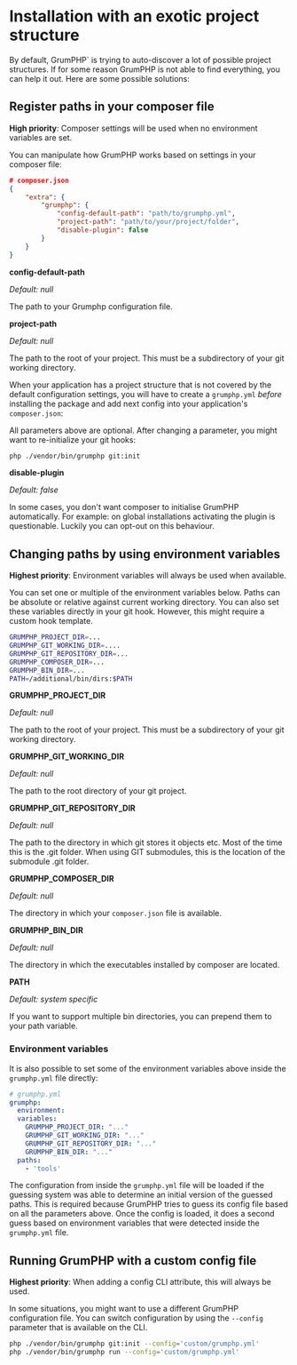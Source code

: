 # Installation with an exotic project structure

By default, GrumPHP` is trying to auto-discover a lot of possible project structures.
If for some reason GrumPHP is not able to find everything, you can help it out.
Here are some possible solutions:


## Register paths in your composer file

**High priority**: Composer settings will be used when no environment variables are set.

You can manipulate how GrumPHP works based on settings in your composer file:


```json
# composer.json
{
    "extra": {
        "grumphp": {
            "config-default-path": "path/to/grumphp.yml",
            "project-path": "path/to/your/project/folder",
            "disable-plugin": false
        }
    }
}
```
**config-default-path**

*Default: null*

The path to your Grumphp configuration file.


**project-path**

*Default: null*

The path to the root of your project. This must be a subdirectory of your git working directory.


When your application has a project structure that is not covered by the default configuration settings,
you will have to create a `grumphp.yml` *before* installing the package
and add next config into your application's `composer.json`:

All parameters above are optional.
After changing a parameter, you might want to re-initialize your git hooks:

```sh
php ./vendor/bin/grumphp git:init
```

**disable-plugin**

*Default: false*

In some cases, you don't want composer to initialise GrumPHP automatically.
For example: on global installations activating the plugin is questionable.
Luckily you can opt-out on this behaviour.


## Changing paths by using environment variables

**Highest priority**: Environment variables will always be used when available.

You can set one or multiple of the environment variables below.
Paths can be absolute or relative against current working directory.
You can also set these variables directly in your git hook. However, this might require a custom hook template.

```sh
GRUMPHP_PROJECT_DIR=...
GRUMPHP_GIT_WORKING_DIR=....
GRUMPHP_GIT_REPOSITORY_DIR=...
GRUMPHP_COMPOSER_DIR=...
GRUMPHP_BIN_DIR=...
PATH=/additional/bin/dirs:$PATH
```

**GRUMPHP_PROJECT_DIR**

*Default: null*

The path to the root of your project. This must be a subdirectory of your git working directory.

**GRUMPHP_GIT_WORKING_DIR**

*Default: null*

The path to the root directory of your git project.

**GRUMPHP_GIT_REPOSITORY_DIR**

*Default: null*

The path to the directory in which git stores it objects etc.
Most of the time this is the .git folder.
When using GIT submodules, this is the location of the submodule .git folder.

**GRUMPHP_COMPOSER_DIR**

*Default: null*

The directory in which your `composer.json` file is available.

**GRUMPHP_BIN_DIR**

*Default: null*

The directory in which the executables installed by composer are located.

**PATH**

*Default: system specific*

If you want to support multiple bin directories, you can prepend them to your path variable.


### Environment variables

It is also possible to set some of the environment variables above inside the `grumphp.yml` file directly:

```yaml
# grumphp.yml
grumphp:
  environment:
  variables:
    GRUMPHP_PROJECT_DIR: "..."
    GRUMPHP_GIT_WORKING_DIR: "..."
    GRUMPHP_GIT_REPOSITORY_DIR: "..."
    GRUMPHP_BIN_DIR: "..."
  paths:
    - 'tools'
```

The configuration from inside the `grumphp.yml` file will be loaded if the guessing system was able to determine an initial version of the guessed paths.
This is required because GrumPHP tries to guess its config file based on all the parameters above.
Once the config is loaded, it does a second guess based on environment variables that were detected inside the `grumphp.yml` file.


## Running GrumPHP with a custom config file

**Highest priority**: When adding a config CLI attribute, this will always be used.

In some situations, you might want to use a different GrumPHP configuration file.
You can switch configuration by using the `--config` parameter that is available on the CLI.

```sh
php ./vendor/bin/grumphp git:init --config='custom/grumphp.yml'
php ./vendor/bin/grumphp run --config='custom/grumphp.yml'
```
